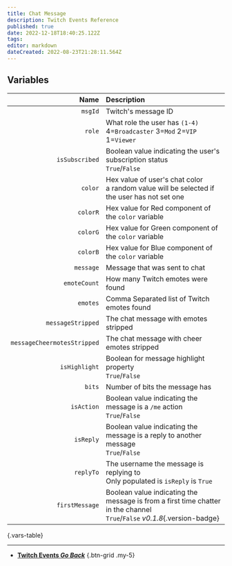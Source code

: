 ```yaml
---
title: Chat Message
description: Twitch Events Reference
published: true
date: 2022-12-18T18:40:25.122Z
tags: 
editor: markdown
dateCreated: 2022-08-23T21:28:11.564Z
---
```


## Variables
Name | Description
----:|:------------
`msgId` | Twitch's message ID 
`role` | What role the user has `(1-4)` <br> 4=`Broadcaster` 3=`Mod` 2=`VIP` 1=`Viewer`
`isSubscribed` | Boolean value indicating the user's subscription status <br> `True`/`False`
`color` | Hex value of user's chat color <br> a random value will be selected if the user has not set one
`colorR` | Hex value for Red component of the `color` variable
`colorG` | Hex value for Green component of the `color` variable
`colorB` | Hex value for Blue component of the `color` variable
`message` | Message that was sent to chat
`emoteCount` | How many Twitch emotes were found
`emotes` | Comma Separated list of Twitch emotes found
`messageStripped` | The chat message with emotes stripped
`messageCheermotesStripped` | The chat message with cheer emotes stripped
`isHighlight` | Boolean for message highlight property <br> `True`/`False`
`bits` | Number of bits the message has
`isAction` | Boolean value indicating the message is a `/me` action <br> `True`/`False`
`isReply`| Boolean value indicating the message is a reply to another message <br> `True`/`False` 
`replyTo`| The username the message is replying to <br> Only populated is `isReply` is `True` 
`firstMessage` | Boolean value indicating the message is from a first time chatter in the channel <br> `True`/`False` *v0.1.8*{.version-badge}
{.vars-table}

---

- [<i class="mdi mdi-chevron-left"></i>**Twitch Events *Go Back***](/en/Platforms/Twitch/Events)
{.btn-grid .my-5}